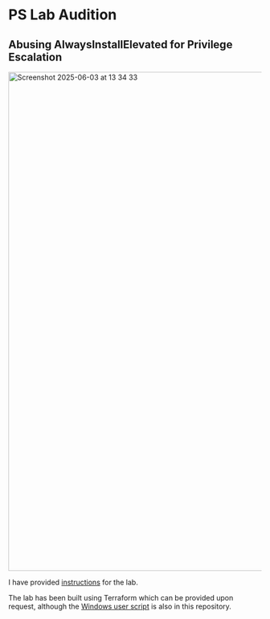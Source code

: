 # PS Lab Audition

## Abusing AlwaysInstallElevated for Privilege Escalation

<img width="993" alt="Screenshot 2025-06-03 at 13 34 33" src="https://github.com/user-attachments/assets/d7297d60-f2d0-4ebe-bd9f-9a4f6a878dcc" />

I have provided [instructions](https://github.com/plackyhacker/pslab/blob/main/instructions.md) for the lab.

The lab has been built using Terraform which can be provided upon request, although the [Windows user script](https://github.com/plackyhacker/pslab/blob/main/win-rdp-console.ps1) is also in this repository.
